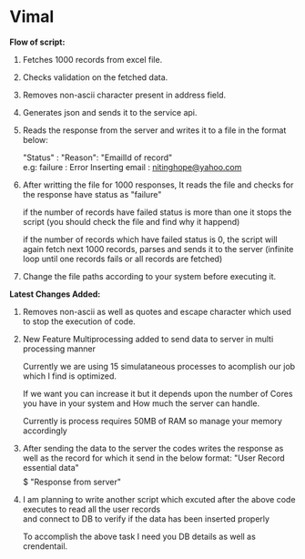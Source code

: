 # Vimal

**Flow of script:**

1. Fetches 1000 records from excel file.
2. Checks validation on the fetched data.
3. Removes non-ascii character present in address field.
4. Generates json and sends it to the service api.
5. Reads the response from the server and writes it to a file  in the format below:

    "Status"  : "Reason": "EmailId of record"  
    e.g: failure : Error Inserting email : nitinghope@yahoo.com
6. After writting the file for 1000 responses, It reads the file and checks for the  response have status as "failure"

    if the number of records have failed status is more than one it stops the script (you should check the file 
      and find why it happend)
      
    if the number of records which have failed status is 0, the script will again fetch next 1000 records, parses 
      and sends it to the server (infinite loop until one records fails or all records are fetched)
      
      
7. Change the file paths according to your system before executing it.

**Latest Changes Added:**

1. Removes non-ascii as well as quotes and escape character which used to stop the execution of code.
2. New Feature Multiprocessing added to send data to server in multi processing manner
    
    Currently we are using 15 simulataneous processes to acomplish our job which I find is optimized.
    
    If we want you can increase it but it depends upon the number of Cores you have in your system and How much the 
        server can handle.
    
    Currently is process requires 50MB of RAM so manage your memory accordingly
3. After sending the data to the server the codes writes the response as well as the record for which it send in the
    below format:
        "User Record essential data" $$$$$$$$$ "Response from server"
4. I am planning to write another script which excuted after the above code executes to read all the user records  
    and connect to DB to verify if the data has been inserted properly
    
    To accomplish the above task I need you DB details as well as crendentail.


